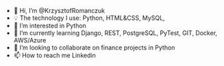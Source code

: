 - 👋 Hi, I’m @KrzysztofRomanczuk
- 💡 The technology I use: Python, HTML&CSS, MySQL,
- 👀 I’m interested in Python 
- 🌱 I’m currently learning Django, REST, PostgreSQL, PyTest, GIT, Docker, AWS/Azure
- 💞️ I’m looking to collaborate on finance projects in Python
- 📫 How to reach me Linkedin

<!---
KrzysztofRomanczuk/KrzysztofRomanczuk is a ✨ special ✨ repository because its `README.md` (this file) appears on your GitHub profile.
You can click the Preview link to take a look at your changes.
--->

